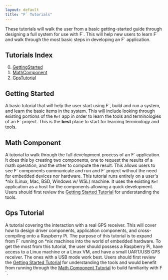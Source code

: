 ```yaml
---
layout: default
title: "F´ Tutorials"
---
```


These tutorials will walk the user from a basic getting-started guide through designing a full system for use with F´. This will help new
users to learn F´ and walk through the most basic steps in developing an F´ application.

## Tutorials Index

0. [GettingStarted](GettingStarted/Tutorial.md)
1. [MathComponent](MathComponent/Tutorial.md)
2. [GpsTutorial](GpsTutorial/Tutorial.md)

## Getting Started

A basic tutorial that will help the user start using F´, build and run a system, and learn the basic items in the system.
This will include looking through existing portions of the `Ref` app in order to learn the tools and terminologies of an
F´ project. This is the **best** place to start for learning terminology and tools.

## Math Component

A tutorial to walk through the full development process of an F´ application. It does this by creating two components,
one to request the results of a math operation, and the other to compute the result. This allows users to see F´ 
components communicate and run and F´ project without the need for embedded devices nor hardware. This tutorial runs entirely
on a user's *nix (Linux, Mac, BSD, Windows w/ WSL) machine. It uses the existing `Ref` application as a host for the components
allowing a quick development. Users should first review the [Getting Started Tutorial](GettingStarted/Tutorial.md) for
understanding the tools.

## Gps Tutorial

A tutorial covering the interaction with a real GPS receiver. This will cover how to design driver components, application components, 
and cross-compiling onto a Raspberry Pi. The purpose of this tutorial is to expand from F´ running on *nix machines into the world
of embedded hardware. To get the most from this tutorial, the user should possess a Raspberry Pi, have access to a Linux machine or
a Linux VM, and have a small UART/USB GPS receiver. The ones with a USB mode work best.  Users should first review the
[Getting Started Tutorial](GettingStarted/Tutorial.md) for understanding the tools and would benefit from running through the 
[Math Component Tutorial](MathComponent/Tutorial.md) to build familiarity with F´.

